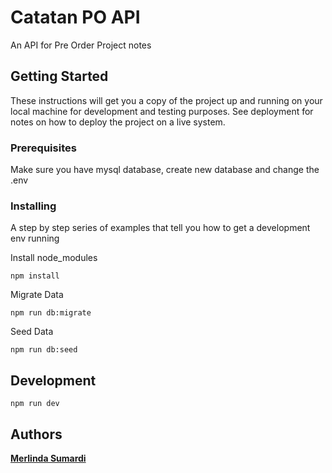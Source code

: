 # Catatan PO API

An API for Pre Order Project notes

## Getting Started

These instructions will get you a copy of the project up and running on your local machine for development and testing purposes. See deployment for notes on how to deploy the project on a live system.

### Prerequisites

Make sure you have mysql database, create new database and change the .env

### Installing

A step by step series of examples that tell you how to get a development env running

Install node_modules
```
npm install
```

Migrate Data
```
npm run db:migrate
```

Seed Data
```
npm run db:seed
```

## Development

```
npm run dev
```

## Authors

**[Merlinda Sumardi](https://merlindasumardi.com)**
